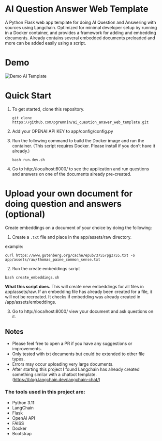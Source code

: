 # AI Question Answer Web Template

A Python Flask web app template for doing AI Question and Answering with sources using Langchain. Optimized for minimal developer
setup by running in a Docker container, and provides a framework for adding
and embedding documents. Already contains several embedded documents preloaded and more can
be added easily using a script.


# Demo

![Demo AI Template](https://raw.githubusercontent.com/pgrennin/ai_question_answer_web_template/main/demo-ai-template2.gif)




# Quick Start

1) To get started, clone this repository.

   `git clone https://github.com/pgrennin/ai_question_answer_web_template.git`

2) Add your OPENAI API KEY to app/config/config.py

3) Run the following command to build the Docker image and run the container.  (This script requires Docker. Please
   install if you don't have it already.)

   `bash run.dev.sh`


4) Go to http://localhost:8000/ to see the application and run questions and answers on one of the documents already
   pre-created.


# Upload your own document for doing question and answers (optional)

Create embeddings on a document of your choice by doing the following:

1) Create a `.txt` file and place in the app/assets/raw directory.

example:

`curl https://www.gutenberg.org/cache/epub/3755/pg3755.txt -o app/assets/raw/thomas_paine_common_sense.txt`

2) Run the create embeddings script

`bash create_embeddings.sh`

**What this script does.**
This will create new embeddings for all files in app/assets/raw. If an embedding file has already been created for a
file, it will not be recreated. It checks if embedding was already created in /app/assets/embeddings.

3) Go to http://localhost:8000/ view your document and ask questions on it.

## Notes

* Please feel free to open a PR if you have any suggestions or improvements.
* Only tested with txt documents but could be extended to other file types.
* Errors may occur uploading very large documents.
* After starting this project I found Langchain has already created something similar with a chatbot
  template. (https://blog.langchain.dev/langchain-chat/)

### The tools used in this project are:

- Python 3.11
- LangChain
- Flask
- OpenAI API
- FAISS
- Docker
- Bootstrap
